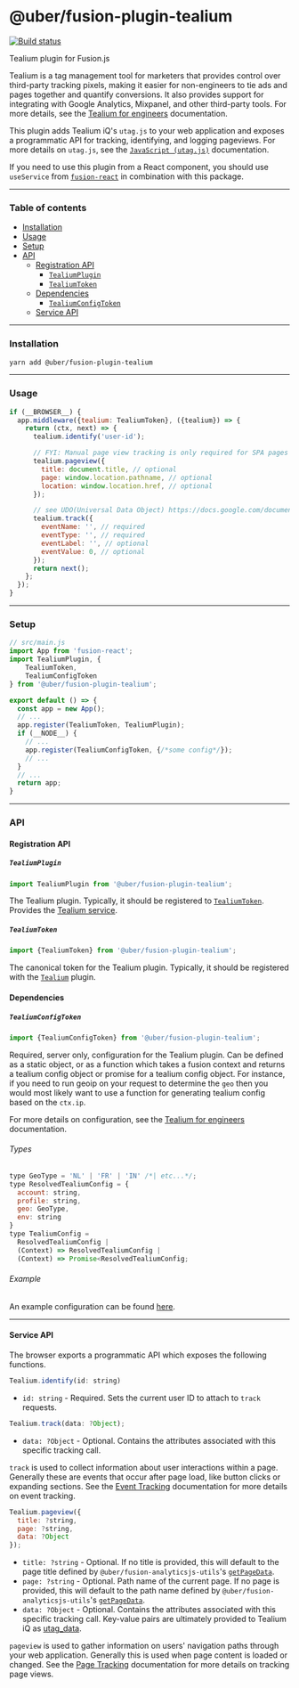 # @uber/fusion-plugin-tealium

[![Build status](https://badge.buildkite.com/e962e49f800a98e953516b0d036bc66501ccb5e90dcd7eff2f.svg?branch=master)](https://buildkite.com/uber/fusionjs)

Tealium plugin for Fusion.js

Tealium is a tag management tool for marketers that provides control over third-party tracking pixels, making it easier for non-engineers to tie ads and pages together and quantify conversions.  It also provides support for integrating with Google Analytics, Mixpanel, and other third-party tools.  For more details, see the [Tealium for engineers](https://code.uberinternal.com/w/tealium/) documentation.

This plugin adds Tealium iQ's `utag.js` to your web application and exposes a programmatic API for tracking, identifying, and logging pageviews.  For more details on `utag.js`, see the [`JavaScript (utag.js)`](https://community.tealiumiq.com/t5/JavaScript-utag-js/tkb-p/utag) documentation.

If you need to use this plugin from a React component, you should use `useService` from [`fusion-react`](https://github.com/uber/fusionjs/tree/master/fusion-react) in combination with this package.

---

### Table of contents

- [Installation](#installation)
- [Usage](#usage)
- [Setup](#setup)
- [API](#api)
  - [Registration API](#registration-api)
    - [`TealiumPlugin`](#tealiumplugin)
    - [`TealiumToken`](#tealiumtoken)
  - [Dependencies](#dependencies)
    - [`TealiumConfigToken`](#tealiumconfigtoken)
  - [Service API](#service-api)

---

### Installation

```sh
yarn add @uber/fusion-plugin-tealium
```

---

### Usage

```js
if (__BROWSER__) {
  app.middleware({tealium: TealiumToken}, ({tealium}) => {
    return (ctx, next) => {
      tealium.identify('user-id');

      // FYI: Manual page view tracking is only required for SPA pages
      tealium.pageview({
        title: document.title, // optional
        page: window.location.pathname, // optional
        location: window.location.href, // optional
      });

      // see UDO(Universal Data Object) https://docs.google.com/document/d/19uu4PFoofhryLQNQhJkG9-ClwqgPUl8m_MCTCiIgLi8
      tealium.track({
        eventName: '', // required
        eventType: '', // required
        eventLabel: '', // optional
        eventValue: 0, // optional
      });
      return next();
    };
  });
}
```

---

### Setup

```js
// src/main.js
import App from 'fusion-react';
import TealiumPlugin, {
    TealiumToken,
    TealiumConfigToken
} from '@uber/fusion-plugin-tealium';

export default () => {
  const app = new App();
  // ...
  app.register(TealiumToken, TealiumPlugin);
  if (__NODE__) {
    // ...
    app.register(TealiumConfigToken, {/*some config*/});
    // ...
  }
  // ...
  return app;
}
```

---

### API

#### Registration API

##### `TealiumPlugin`

```js
import TealiumPlugin from '@uber/fusion-plugin-tealium';
```

The Tealium plugin. Typically, it should be registered to [`TealiumToken`](#TealiumToken). Provides the [Tealium service](#service-api).

##### `TealiumToken`

```js
import {TealiumToken} from '@uber/fusion-plugin-tealium';
```

The canonical token for the Tealium plugin. Typically, it should be registered with the [`Tealium`](#TealiumPlugin) plugin.

#### Dependencies

##### `TealiumConfigToken`

```js
import {TealiumConfigToken} from '@uber/fusion-plugin-tealium';
```

Required, server only, configuration for the Tealium plugin. Can be defined as
a static object, or as a function which takes a fusion context and returns a
tealium config object or promise for a tealium config object. For instance, if
you need to run geoip on your request to determine the `geo` then you would
most likely want to use a function for generating tealium config based on the
`ctx.ip`.

For more details on configuration, see the [Tealium for engineers](https://code.uberinternal.com/w/tealium/) documentation.

###### Types

```js
type GeoType = 'NL' | 'FR' | 'IN' /*| etc...*/;
type ResolvedTealiumConfig = {
  account: string,
  profile: string,
  geo: GeoType,
  env: string
}
type TealiumConfig =
  ResolvedTealiumConfig |
  (Context) => ResolvedTealiumConfig |
  (Context) => Promise<ResolvedTealiumConfig;
```

###### Example

An example configuration can be found [here](https://code.uberinternal.com/D645395).

---

#### Service API

The browser exports a programmatic API which exposes the following functions.

```js
Tealium.identify(id: string)
```

* `id: string` - Required.  Sets the current user ID to attach to `track` requests.

```js
Tealium.track(data: ?Object);
```

* `data: ?Object` - Optional.  Contains the attributes associated with this specific tracking call.

`track` is used to collect information about user interactions within a page.  Generally these are events that occur after page load, like button clicks or expanding sections.  See the [Event Tracking](https://community.tealiumiq.com/t5/JavaScript-utag-js/Event-Tracking/ta-p/15588) documentation for more details on event tracking.

```js
Tealium.pageview({
  title: ?string,
  page: ?string,
  data: ?Object
});
```

* `title: ?string` - Optional.  If no title is provided, this will default to the page title defined by `@uber/fusion-analyticsjs-utils`'s [`getPageData`](https://code.uberinternal.com/diffusion/WEFUSPF/browse/master/src/utilities/page-data.js$15).
* `page: ?string` - Optional.  Path name of the current page.  If no page is provided, this will default to the path name defined by `@uber/fusion-analyticsjs-utils`'s [`getPageData`](https://code.uberinternal.com/diffusion/WEFUSPF/browse/master/src/utilities/page-data.js$13).
* `data: ?Object` - Optional.  Contains the attributes associated with this specific tracking call.  Key-value pairs are ultimately provided to Tealium iQ as [utag_data](https://community.tealiumiq.com/t5/JavaScript-utag-js/How-utag-data-works/ta-p/15369).

`pageview` is used to gather information on users' navigation paths through your web application.  Generally this is used when page content is loaded or changed.  See the [Page Tracking](https://community.tealiumiq.com/t5/JavaScript-utag-js/Page-Tracking/ta-p/15563) documentation for more details on tracking page views.
